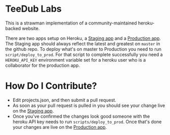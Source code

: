 TeeDub Labs
============

This is a strawman implementation of a community-maintained heroku-backed website.

There are two apps setup on Heroku, a [Staging app](http://tee-dub-labs---staging.herokuapp.com/) and a [Production app](http://tee-dub-labs.herokuapp.com/).
The Staging app should always reflect the latest and greatest on `master` in the github repo. To deploy what's on master to Production you need to run `script/deploy_to_prod`. For that script to complete successfully you need a `HEROKU_API_KEY` environment variable set for a heroku user who is a collaborator for the production app.

How Do I Contribute?
============
- Edit projects.json, and then submit a pull request.
- As soon as your pull request is pulled in you should see your change live on the [Staging app](http://tee-dub-labs---staging.herokuapp.com/). 
- Once you've confirmed the changes look good someone with the heroku API key needs to run `scripts/deploy_to_prod`. Once that's done your changes are live on the [Production app](http://tee-dub-labs.herokuapp.com/).
